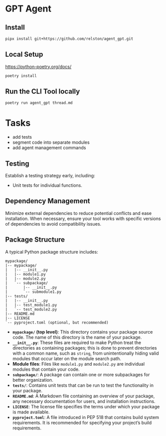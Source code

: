 # GPT Agent

## Install
```bash
pipx install git+https://github.com/relston/agent_gpt.git
```

## Local Setup
https://python-poetry.org/docs/
```bash
poetry install
```

## Run the CLI Tool locally
```bash
poetry run agent_gpt thread.md
```


# Tasks
- add tests
- segment code into separate modules
- add agent management commands


## Testing
Establish a testing strategy early, including:
- Unit tests for individual functions.

## Dependency Management
Minimize external dependencies to reduce potential conflicts and ease installation. When necessary, ensure your tool works with specific versions of dependencies to avoid compatibility issues.

## Package Structure
A typical Python package structure includes:

```
mypackage/
|-- mypackage/
|   |-- __init__.py
|   |-- module1.py
|   |-- module2.py
|   `-- subpackage/
|       |-- __init__.py
|       `-- submodule1.py
|-- tests/
|   |-- __init__.py
|   |-- test_module1.py
|   `-- test_module2.py
|-- README.md
|-- LICENSE
`-- pyproject.toml (optional, but recommended)
```

- **`mypackage/` (top level)**: This directory contains your package source code. The name of this directory is the name of your package.
- **`__init__.py`**: These files are required to make Python treat the directories as containing packages; this is done to prevent directories with a common name, such as `string`, from unintentionally hiding valid modules that occur later on the module search path.
- **Module files**: Files like `module1.py` and `module2.py` are individual modules that contain your code.
- **`subpackage/`**: A package can contain one or more subpackages for better organization.
- **`tests/`**: Contains unit tests that can be run to test the functionality in your package.
- **`README.md`**: A Markdown file containing an overview of your package, any necessary documentation for users, and installation instructions.
- **`LICENSE`**: The license file specifies the terms under which your package is made available.
- **`pyproject.toml`**: A file introduced in PEP 518 that contains build system requirements. It is recommended for specifying your project’s build requirements.
